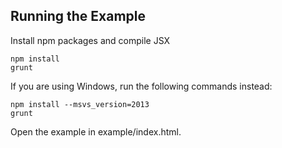 ## Running the Example

Install npm packages and compile JSX
```
npm install
grunt
```

If you are using Windows, run the following commands instead:
```
npm install --msvs_version=2013
grunt
```

Open the example in example/index.html.
